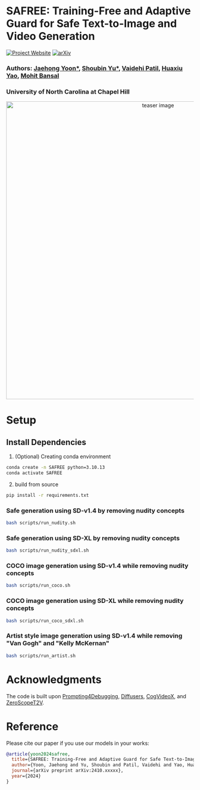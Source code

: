 # SAFREE: Training-Free and Adaptive Guard for Safe Text-to-Image and Video Generation
[![Project Website](https://img.shields.io/badge/Project-Website-blue)](https://safree-safe-t2i-t2v.github.io/)  [![arXiv](https://img.shields.io/badge/arXiv-2410.xxxxx-b31b1b.svg)](https://jaehong31.github.io/)


### Authors: [Jaehong Yoon*](https://jaehong31.github.io/), [Shoubin Yu*](https://yui010206.github.io/), [Vaidehi Patil](https://vaidehi99.github.io/), [Huaxiu Yao](https://www.huaxiuyao.io/), [Mohit Bansal](https://www.cs.unc.edu/~mbansal/)
### University of North Carolina at Chapel Hill

<div align=center> 
<img src="./assets/teaser-new.png" alt="teaser image" width="800"/>
</div>

# Setup

## Install Dependencies

1. (Optional) Creating conda environment

```bash
conda create -n SAFREE python=3.10.13
conda activate SAFREE
```


2. build from source

```bash
pip install -r requirements.txt
```


### Safe generation using SD-v1.4 by removing nudity concepts

```bash
bash scripts/run_nudity.sh
```
### Safe generation using SD-XL by removing nudity concepts

```bash
bash scripts/run_nudity_sdxl.sh
```
### COCO image generation using SD-v1.4 while removing nudity concepts

```bash
bash scripts/run_coco.sh
```
### COCO image generation using SD-XL while removing nudity concepts

```bash
bash scripts/run_coco_sdxl.sh
```
### Artist style image generation using SD-v1.4 while removing "Van Gogh" and "Kelly McKernan"

```bash
bash scripts/run_artist.sh
```

# Acknowledgments
The code is built upon [Prompting4Debugging](https://github.com/mbzuai-oryx/Video-LLaVA), [Diffusers](https://github.com/huggingface/diffusers/tree/main), [CogVideoX](https://github.com/THUDM/CogVideo?tab=readme-ov-file), and [ZeroScopeT2V](https://github.com/ExponentialML/ComfyUI_ModelScopeT2V).

# Reference
Please cite our paper if you use our models in your works:

```bibtex
@article{yoon2024safree,
  title={SAFREE: Training-Free and Adaptive Guard for Safe Text-to-Image And Video Generation},
  author={Yoon, Jaehong and Yu, Shoubin and Patil, Vaidehi and Yao, Huaxiu and Bansal, Mohit},
  journal={arXiv preprint arXiv:2410.xxxxx},
  year={2024}
}
